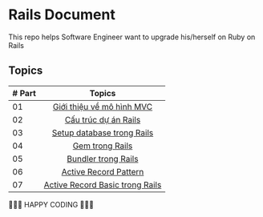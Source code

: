 # Rails Document

This repo helps Software Engineer want to upgrade his/herself on Ruby on Rails

## Topics

| # Part |                       Topics                        |
| ------ | :-------------------------------------------------: |
| 01     | [Giới thiệu về mô hình MVC](./mvc-preview/index.md) |
| 02     |              [Cấu trúc dự án Rails](./rails-structure/index.md)               |
| 03     |           [Setup database trong Rails]()            |
| 04     |                 [Gem trong Rails]()                 |
| 05     |               [Bundler trong Rails]()               |
| 06     |              [Active Record Pattern]()              |
| 07     |         [Active Record Basic trong Rails]()         |

🧡🧡🧡 HAPPY CODING 🧡🧡🧡
